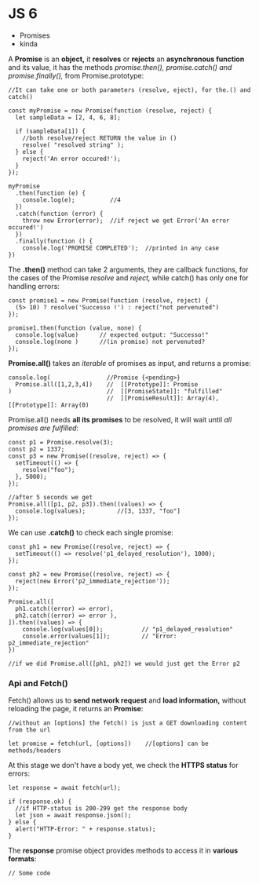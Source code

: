# JS  6

* Promises
* kinda

A **Promise** is an **object,** it **resolves** or **rejects** an **asynchronous function** and its value, it has the methods _promise.then(), promise.catch() and promise.finally(),_ from Promise.prototype:

```
//It can take one or both parameters (resolve, eject), for the.() and catch() 

const myPromise = new Promise(function (resolve, reject) {
  let sampleData = [2, 4, 6, 8];

  if (sampleData[1]) {
    //both resolve/reject RETURN the value in ()
    resolve( "resolved string" );  
  } else {
    reject('An error occured!');
  }
});

myPromise
  .then(function (e) {
    console.log(e);          //4
  })
  .catch(function (error) {
    throw new Error(error);  //if reject we get Error('An error occured!')
  })
  .finally(function () {
    console.log('PROMISE COMPLETED');  //printed in any case
})

```

The **.then()** method can take 2 arguments, they are callback functions, for the cases of the Promise _resolve_ and _reject,_ while catch() has only one for handling errors:

```
const promise1 = new Promise(function (resolve, reject) {
  (5> 10) ? resolve('Successo !') : reject("not pervenuted")
});

promise1.then(function (value, none) {
  console.log(value)      // expected output: "Successo!"
  console.log(none )      //(in promise) not pervenuted?
});

```

**Promise.all()** takes an _iterable_ of promises as input, and returns a promise:

```
console.log(                //Promise {<pending>}
  Promise.all([1,2,3,4])    //  [[Prototype]]: Promise
)                           //  [[PromiseState]]: "fulfilled"
                            //  [[PromiseResult]]: Array(4), [[Prototype]]: Array(0)

```

Promise.all() needs **all its promises** to be resolved, it will wait until _all promises are fulfilled_:

```
const p1 = Promise.resolve(3);
const p2 = 1337;
const p3 = new Promise((resolve, reject) => {
  setTimeout(() => {
    resolve("foo");
  }, 5000);
});

//after 5 seconds we get
Promise.all([p1, p2, p3]).then((values) => {
  console.log(values);         //[3, 1337, "foo"]
});

```

We can use **.catch()** to check each single promise:

```
const ph1 = new Promise((resolve, reject) => {
  setTimeout(() => resolve('p1_delayed_resolution'), 1000);
});

const ph2 = new Promise((resolve, reject) => {
  reject(new Error('p2_immediate_rejection'));
});

Promise.all([
  ph1.catch((error) => error),
  ph2.catch((error) => error ),
]).then((values) => {
    console.log(values[0]);           // "p1_delayed_resolution"
    console.error(values[1]);         // "Error: p2_immediate_rejection"
})

//if we did Promise.all([ph1, ph2]) we would just get the Error p2

```

### Api and Fetch()

Fetch() allows us to **send network request** and **load information,** without reloading the page, it returns an **Promise**:

```
//without an [options] the fetch() is just a GET downloading content from the url

let promise = fetch(url, [options])    //[options] can be methods/headers

```

At this stage we don't have a body yet, we check the **HTTPS status** for errors:

```
let response = await fetch(url);

if (response.ok) { 
  //if HTTP-status is 200-299 get the response body
  let json = await response.json();
} else {
  alert("HTTP-Error: " + response.status);
}

```

The **response** promise object provides methods to access it in **various formats**:

```
// Some code



```

